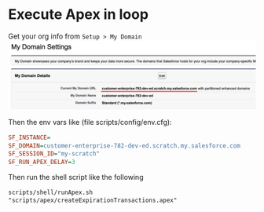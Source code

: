 # Execute Apex in loop

Get your org info from `Setup > My Domain`
![alt text](https://github.com/tibeal/images/blob/master/image-16.png?raw=true)

Then the env vars like (file scripts/config/env.cfg):
```cfg
SF_INSTANCE=
SF_DOMAIN=customer-enterprise-782-dev-ed.scratch.my.salesforce.com
SF_SESSION_ID="my-scratch"
SF_RUN_APEX_DELAY=3
```

Then run the shell script like the following
```apex
scripts/shell/runApex.sh "scripts/apex/createExpirationTransactions.apex"
```